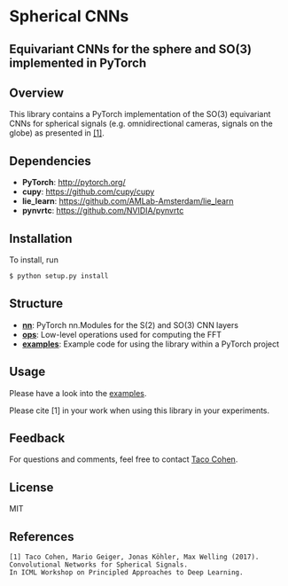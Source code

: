 # Spherical CNNs
## Equivariant CNNs for the sphere and SO(3) implemented in PyTorch

## Overview
This library contains a PyTorch implementation of the SO(3) equivariant CNNs for spherical signals (e.g. omnidirectional cameras, signals on the globe) as presented in [[1]](https://arxiv.org/abs/1709.04893).

## Dependencies

* __PyTorch__: http://pytorch.org/
* __cupy__: https://github.com/cupy/cupy
* __lie_learn__: https://github.com/AMLab-Amsterdam/lie_learn
* __pynvrtc__: https://github.com/NVIDIA/pynvrtc

## Installation

To install, run

```bash
$ python setup.py install
```

## Structure
* [__nn__](s2cnn/nn): PyTorch nn.Modules for the S(2) and SO(3) CNN layers
* [__ops__](s2cnn/ops): Low-level operations used for computing the FFT
* [__examples__](examples): Example code for using the library within a PyTorch project

## Usage
Please have a look into the [examples](s2cnn/examples).

Please cite [1] in your work when using this library in your experiments.

## Feedback
For questions and comments, feel free to contact [Taco Cohen](http://ta.co.nl).

## License
MIT

## References

```
[1] Taco Cohen, Mario Geiger, Jonas Köhler, Max Welling (2017). 
Convolutional Networks for Spherical Signals. 
In ICML Workshop on Principled Approaches to Deep Learning.
```
